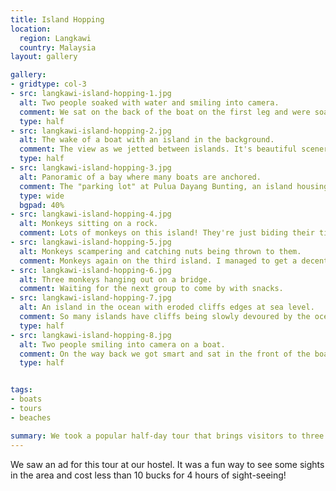 ```yaml
---
title: Island Hopping
location:
  region: Langkawi
  country: Malaysia
layout: gallery

gallery:
- gridtype: col-3
- src: langkawi-island-hopping-1.jpg
  alt: Two people soaked with water and smiling into camera.
  comment: We sat on the back of the boat on the first leg and were soaked within 2 minutes. The background of the photo is not blown out... that's water spraying us.
  type: half
- src: langkawi-island-hopping-2.jpg
  alt: The wake of a boat with an island in the background.
  comment: The view as we jetted between islands. It's beautiful scenery very similar to Ha Long Bay in Vietnam, but on a much smaller scale.
  type: half
- src: langkawi-island-hopping-3.jpg
  alt: Panoramic of a bay where many boats are anchored.
  comment: The "parking lot" at Pulua Dayang Bunting, an island housing a huge freshwater lake. Quite cool!
  type: wide
  bgpad: 40%
- src: langkawi-island-hopping-4.jpg
  alt: Monkeys sitting on a rock.
  comment: Lots of monkeys on this island! They're just biding their time waiting for you to trust them.
- src: langkawi-island-hopping-5.jpg
  alt: Monkeys scampering and catching nuts being thrown to them.
  comment: Monkeys again on the third island. I managed to get a decent shot of him catching a pistachio.
- src: langkawi-island-hopping-6.jpg
  alt: Three monkeys hanging out on a bridge.
  comment: Waiting for the next group to come by with snacks.
- src: langkawi-island-hopping-7.jpg
  alt: An island in the ocean with eroded cliffs edges at sea level.
  comment: So many islands have cliffs being slowly devoured by the ocean.
  type: half
- src: langkawi-island-hopping-8.jpg
  alt: Two people smiling into camera on a boat.
  comment: On the way back we got smart and sat in the front of the boat. It was bUmMpY but we had fun getting tossed around.
  type: half


tags:
- boats
- tours
- beaches

summary: We took a popular half-day tour that brings visitors to three different islands in the Langkawi area.
---
```


We saw an ad for this tour at our hostel. It was a fun way to see some sights in the area and cost less than 10 bucks for 4 hours of sight-seeing!
